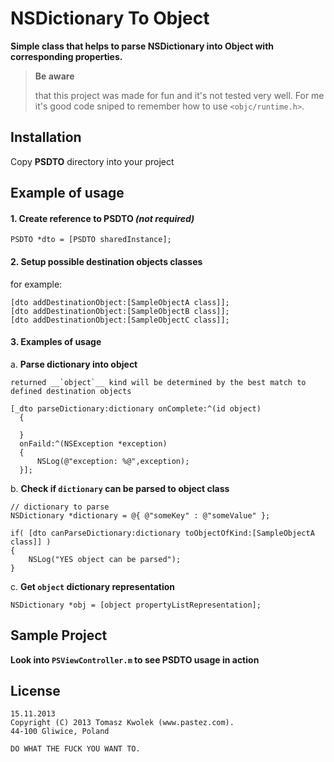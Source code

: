 NSDictionary To Object
==========================

__Simple class that helps to parse NSDictionary into Object with corresponding properties.__

> __Be aware__
> 
> that this project was made for fun and it's not tested very well. For me it's good code sniped to remember how to use `<objc/runtime.h>`.

## Installation

Copy __PSDTO__ directory into your project

## Example of usage

#### 1. Create reference to __PSDTO__ *(not required)*
   
   ```
   PSDTO *dto = [PSDTO sharedInstance];
   ```
#### 2. Setup possible destination objects classes
   
   for example:
   
   ```
   [dto addDestinationObject:[SampleObjectA class]];
   [dto addDestinationObject:[SampleObjectB class]];
   [dto addDestinationObject:[SampleObjectC class]];
   ```

#### 3. Examples of usage

  a. __Parse dictionary into object__
  
    returned __`object`__ kind will be determined by the best match to defined destination objects
  
  ```
  [_dto parseDictionary:dictionary onComplete:^(id object)
    {
        
    } 
    onFaild:^(NSException *exception)
    {
        NSLog(@"exception: %@",exception);
    }];
  ```
  
  b. __Check if `dictionary` can be parsed to object class__
  
  ```
  // dictionary to parse
  NSDictionary *dictionary = @{ @"someKey" : @"someValue" };
  
  if( [dto canParseDictionary:dictionary toObjectOfKind:[SampleObjectA class]] )
  {
      NSLog("YES object can be parsed");
  }
  ```
  
  c. __Get `object` dictionary representation__
  
  ```
  NSDictionary *obj = [object propertyListRepresentation];
  ```
  
  
## Sample Project

__Look into `PSViewController.m` to see PSDTO usage in action__

## License

```
15.11.2013
Copyright (C) 2013 Tomasz Kwolek (www.pastez.com).
44-100 Gliwice, Poland

DO WHAT THE FUCK YOU WANT TO.
```
